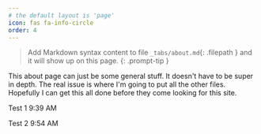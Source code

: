 ```yaml
---
# the default layout is 'page'
icon: fas fa-info-circle
order: 4
---
```


> Add Markdown syntax content to file `_tabs/about.md`{: .filepath } and it will show up on this page.
{: .prompt-tip }
 
 This about page can just be some general stuff. It doesn't have to be super in depth. The real issue is where I'm going to put all the other files. Hopefully I can get this all done before they come looking for this site.

 Test 1 9:39 AM
 
 Test 2 9:54 AM